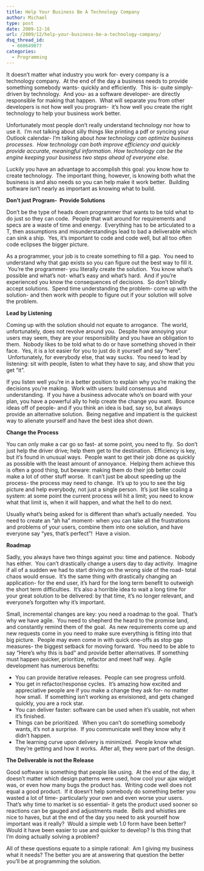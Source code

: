 ```yaml
---
title: Help Your Business Be A Technology Company
author: Michael
type: post
date: 2009-12-16
url: /2009/12/help-your-business-be-a-technology-company/
dsq_thread_id:
  - 660649077
categories:
  - Programming
---
```

It doesn&#8217;t matter what industry you work for- every company is a technology company.  At the end of the day a business needs to provide something somebody wants- quickly and efficiently.  This is- quite simply- driven by technology.  And you- as a software developer- are directly responsible for making that happen.  What will separate you from other developers is not how well you program-  it&#8217;s how well you create the right technology to help your business work better.

Unfortunately most people don&#8217;t really understand technology nor how to use it.  I&#8217;m not talking about silly things like printing a pdf or syncing your Outlook calendar- I&#8217;m talking about _how technology can optimize business processes.  How technology can both improve efficiency and quickly provide accurate, meaningful information._ _How technology can be the engine keeping your business two steps ahead of everyone else._ 

Luckily you have an advantage to accomplish this goal: you know how to create technology.  The important thing, however, is knowing both what the business is and also needs so you can help make it work better.  Building software isn&#8217;t nearly as important as knowing what to build.

**Don&#8217;t just Program-  Provide Solutions**

Don&#8217;t be the type of heads down programmer that wants to be told what to do just so they can code.  People that wait around for requirements and specs are a waste of time and energy.  Everything has to be articulated to a T, then assumptions and misunderstandings lead to bad a deliverable which can sink a ship.  Yes, it&#8217;s important to code and code well, but all too often code eclipses the bigger picture.

As a programmer, your job is to create something to fill a gap.  You need to understand why that gap exists so you can figure out the best way to fill it.  You&#8217;re the programmer- you literally create the solution.  You know what&#8217;s possible and what&#8217;s not- what&#8217;s easy and what&#8217;s hard.  And if you&#8217;re experienced you know the consequences of decisions.  So don&#8217;t blindly accept solutions.  Spend time understanding the problem- come up with the solution- and then work with people to figure out if your solution will solve the problem.

**Lead by Listening** 

Coming up with the solution should not equate to arrogance.  The world, unfortunately, does not revolve around you.  Despite how annoying your users may seem, they are your responsibility and you have an obligation to them.  Nobody likes to be told what to do or have something shoved in their face.  Yes, it is a lot easier for you to just do it yourself and say &#8220;here&#8221;.  Unfortunately, for everybody else, that way sucks.  You need to lead by listening: sit with people, listen to what they have to say, and show that you get &#8220;it&#8221;.

If you listen well you&#8217;re in a better position to explain why you&#8217;re making the decisions you&#8217;re making.  Work with users: build consensus and understanding.  If you have a business advocate who&#8217;s on board with your plan, you have a powerful ally to help create the change you want.  Bounce ideas off of people- and if you think an idea is bad, say so, but always provide an alternative solution.  Being negative and impatient is the quickest way to alienate yourself and have the best idea shot down.

**Change the Process**

You can only make a car go so fast- at some point, you need to fly.  So don&#8217;t just help the driver drive; help them get to the destination.  Efficiency is key, but it&#8217;s found in unusual ways.  People want to get their job done as quickly as possible with the least amount of annoyance.  Helping them achieve this is often a good thing, but beware: making them do their job better could make a lot of other stuff worse.  It can&#8217;t just be about speeding up the process- the process may need to change.  It&#8217;s up to you to see the big picture and help everybody, not just a single person.  It&#8217;s just like scaling a system: at some point the current process will hit a limit; you need to know what that limit is, when it will happen, and what the hell to do next.

Usually what&#8217;s being asked for is different than what&#8217;s actually needed.  You need to create an &#8220;ah ha&#8221; moment- when you can take all the frustrations and problems of your users, combine them into one solution, and have everyone say &#8220;yes, that&#8217;s perfect&#8221;!  Have a vision.

**Roadmap**

Sadly, you always have two things against you: time and patience.  Nobody has either.  You can&#8217;t drastically change a users day to day activity.  Imagine if all of a sudden we had to start driving on the wrong side of the road- total chaos would ensue.  It&#8217;s the same thing with drastically changing an application- for the end user, it&#8217;s hard for the long term benefit to outweigh the short term difficulties.  It&#8217;s also a horrible idea to wait a long time for your great solution to be delivered: by that time, it&#8217;s no longer relevant, and everyone&#8217;s forgotten why it&#8217;s important.

Small, incremental changes are key: you need a roadmap to the goal.  That&#8217;s why we have agile.  You need to shepherd the heard to the promise land, and constantly remind them of the goal.  As new requirements come up and new requests come in you need to make sure everything is fitting into that big picture.  People may even come in with quick one-offs as stop gap measures- the biggest setback for moving forward.  You need to be able to say &#8220;Here&#8217;s why this is bad&#8221; and provide better alternatives. If something must happen quicker, prioritize, refactor and meet half way.  Agile development has numerous benefits:

  * You can provide iterative releases.  People can see progress unfold.
  * You get in refactor/response cycles.  It&#8217;s amazing how excited and appreciative people are if you make a change they ask for- no matter how small.  If something isn&#8217;t working as envisioned, and gets changed quickly, you are a rock star.
  * You can deliver faster: software can be used when it&#8217;s usable, not when it&#8217;s finished.
  * Things can be prioritized.  When you can&#8217;t do something somebody wants, it&#8217;s not a surprise.  If you communicate well they know why it didn&#8217;t happen.
  * The learning curve upon delivery is minimized.  People know what they&#8217;re getting and how it works.  After all, they were part of the design.

**The Deliverable is not the Release**

Good software is something that people like using.  At the end of the day, it doesn&#8217;t matter which design patterns were used, how cool your ajax widget was, or even how many bugs the product has.  Writing code well does not equal a good product.  If it doesn&#8217;t help somebody do something better you wasted a lot of time- particularly your own and even worse your users.  That&#8217;s why time to market is so essential- it gets the product used sooner so reactions can be gauged and adjustments made.  Bells and whistles are nice to haves, but at the end of the day you need to ask yourself how important was it really?  Would a simple web 1.0 form have been better? Would it have been easier to use and quicker to develop? Is this thing that I&#8217;m doing actually solving a problem?

All of these questions equate to a simple rational:  Am I giving my business what it needs? The better you are at answering that question the better you&#8217;ll be at programming the solution.

